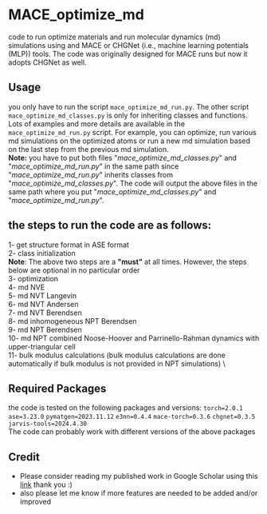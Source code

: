 # MACE_optimize_md
code to run optimize materials and run molecular dynamics (md) simulations using and MACE or CHGNet (i.e., machine learning potentials (MLP)) tools. The code was originally designed for MACE runs but now it adopts CHGNet as well.

## Usage
you only have to run the script <code>mace_optimize_md_run.py</code>. The other script <code>mace_optimize_md_classes.py</code> is only for inheriting classes and functions. Lots of examples and more details are available in the <code>mace_optimize_md_run.py</code> script. For example, you can optimize, run various md simulations on the optimized atoms or run a new md simulation based on the last step from the previous md simulation.
</br>
**Note:** you have to put both files "*mace_optimize_md_classes.py*" and "*mace_optimize_md_run.py*" in the same path since "*mace_optimize_md_run.py*" inherits classes from "*mace_optimize_md_classes.py*". The code will output the above files in the same path where you put "*mace_optimize_md_classes.py*" and "*mace_optimize_md_run.py*".


## the steps to run the code are as follows:
1- get structure format in ASE format \
2- class initialization \
**Note**: The above two steps are a **"must"** at all times. However, the steps below are optional in no particular order \
3- optimization \
4- md NVE  \
5- md NVT Langevin \
6- md NVT Andersen \
7- md NVT Berendsen \
8- md inhomogeneous NPT Berendsen \
9- md NPT Berendsen \
10- md NPT combined Noose-Hoover and Parrinello-Rahman dynamics with upper-triangular cell \
11- bulk modulus calculations (bulk modulus calculations are done automatically if bulk modulus is not provided in NPT simulations) \



## Required Packages
the code is tested on the following packages and versions:
<code>torch=2.0.1</code>
<code>ase=3.23.0</code>
<code>pymatgen=2023.11.12</code>
<code>e3nn=0.4.4</code>
<code>mace-torch=0.3.6</code>
<code>chgnet=0.3.5</code>
<code>jarvis-tools=2024.4.30</code>
</br>The code can probably work with different versions of the above packages

## Credit
* Please consider reading my published work in Google Scholar using this [link](https://scholar.google.com/citations?user=5tkWy4AAAAAJ&hl=en&oi=ao) thank you :)
* also please let me know if more features are needed to be added and/or improved 
